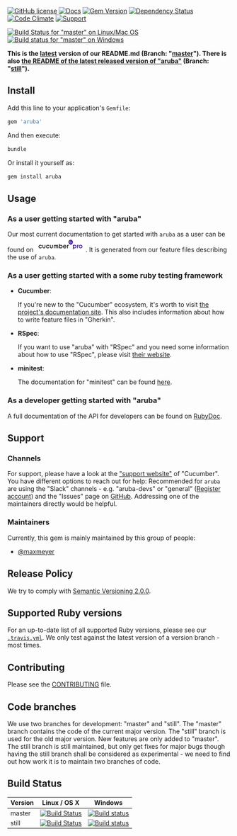 [![GitHub license](https://img.shields.io/badge/license-MIT-blue.svg)](https://raw.githubusercontent.com/cucumber/aruba/master/LICENSE)
[![Docs](https://img.shields.io/badge/cucumber.pro-aruba-3d10af.svg)](https://app.cucumber.pro/projects/aruba)
[![Gem Version](https://badge.fury.io/rb/aruba.svg)](http://badge.fury.io/rb/aruba)
[![Dependency Status](https://gemnasium.com/cucumber/aruba.svg)](https://gemnasium.com/cucumber/aruba)
[![Code Climate](https://codeclimate.com/github/cucumber/aruba.svg)](https://codeclimate.com/github/cucumber/aruba)
[![Support](https://img.shields.io/badge/cucumber-support-orange.svg)](https://cucumber.io/support)

[![Build Status for "master" on Linux/Mac OS](https://travis-ci.org/cucumber/aruba.svg?branch=master)](https://travis-ci.org/cucumber/aruba) 
[![Build status for "master" on Windows](https://ci.appveyor.com/api/projects/status/jfo2tkqhnrqqcivl/branch/master?svg=true&passingText=master%20windows%20passing&failingText=master%20windows%20failing&pendingText=master%20windows%20pending)](https://ci.appveyor.com/project/cucumberbdd/aruba/branch/master)

**This is the [latest](https://github.com/cucumber/aruba/blob/master/README.md) version of our README.md (Branch: "[master](https://github.com/cucumber/aruba/tree/master)"). There is also [the README of the latest released version of "aruba"](https://github.com/cucumber/aruba/blob/still/README.md) (Branch: "[still](https://github.com/cucumber/aruba/tree/still)").**

## Install

Add this line to your application's `Gemfile`:

~~~ruby
gem 'aruba'
~~~

And then execute:

~~~bash
bundle
~~~

Or install it yourself as:

~~~bash
gem install aruba
~~~

## Usage

### As a user getting started with "aruba"

Our most current documentation to get started with `aruba` as a user can be found on [![See our documentation on Cucumber Pro](https://github.com/cucumber-ltd/brand/raw/master/images/png/notm/cucumber-pro-black/cucumber-pro-black-32.png)](https://app.cucumber.pro/projects/aruba). It is generated from our feature files describing the use of `aruba`.

### As a user getting started with a some ruby testing framework

* **Cucumber**:

    If you're new to the "Cucumber" ecosystem, it's worth to visit
[the project's documentation site](https://cucumber.io/docs). This also includes
information about how to write feature files in "Gherkin".

* **RSpec**:

    If you want to use "aruba" with "RSpec" and you need some information about how to use "RSpec", please visit [their website](http://rspec.info/documentation/).

* **minitest**:

    The documentation for "minitest" can be found [here](http://docs.seattlerb.org/minitest/).

### As a developer getting started with "aruba"

A full documentation of the API for developers can be found on
[RubyDoc](http://www.rubydoc.info/github/cucumber/aruba/master/frames).

## Support

### Channels

For support, please have a look at the ["support website"](https://cucumber.io/support) of "Cucumber". You have different options to reach out for help: Recommended for `aruba` are using the "Slack" channels - e.g. "aruba-devs" or "general" ([Register account](https://cucumberbdd-slack-invite.herokuapp.com/)) and the "Issues" page on [GitHub](https://github.com/cucumber/aruba/issues). Addressing one of the maintainers directly would be helpful.

### Maintainers

Currently, this gem is mainly maintained by this group of people:

* [@maxmeyer](https://github.com/maxmeyer)

## Release Policy

We try to comply with [Semantic Versioning 2.0.0](http://semver.org/spec/v2.0.0.html).

## Supported Ruby versions

For an up-to-date list of all supported Ruby versions, please see our [`.travis.yml`](https://github.com/cucumber/aruba/blob/master/.travis.yml). We only test against the latest version of a version branch - most times.

## Contributing

Please see the [CONTRIBUTING](CONTRIBUTING.md) file.

## Code branches

We use two branches for development: "master" and "still". The "master" branch
contains the code of the current major version. The "still" branch is used for the
old major version. New features are only added to "master". The still branch is
still maintained, but only get fixes for major bugs though having the still
branch shall be considered as experimental - we need to find out how work it is
to maintain two branches of code.

## Build Status

|Version|Linux / OS X|Windows|
| ------ | ------ | ------ |
| master | [![Build Status](https://travis-ci.org/cucumber/aruba.svg?branch=master)](https://travis-ci.org/cucumber/aruba) | [![Build status](https://ci.appveyor.com/api/projects/status/jfo2tkqhnrqqcivl/branch/master?svg=true&passingText=master%20windows%20passing&failingText=master%20windows%20failing&pendingText==master%20windows%20pending)](https://ci.appveyor.com/project/cucumberbdd/aruba/branch/master)|
| still | [![Build Status](https://travis-ci.org/cucumber/aruba.svg?branch=still)](https://travis-ci.org/cucumber/aruba) | [![Build status](https://ci.appveyor.com/api/projects/status/jfo2tkqhnrqqcivl/branch/still?svg=true&passingText=still%20windows%20passing&failingText=still%20windows%20failing&pendingText=master%20windows%20pending)](https://ci.appveyor.com/project/cucumberbdd/aruba/branch/still)
